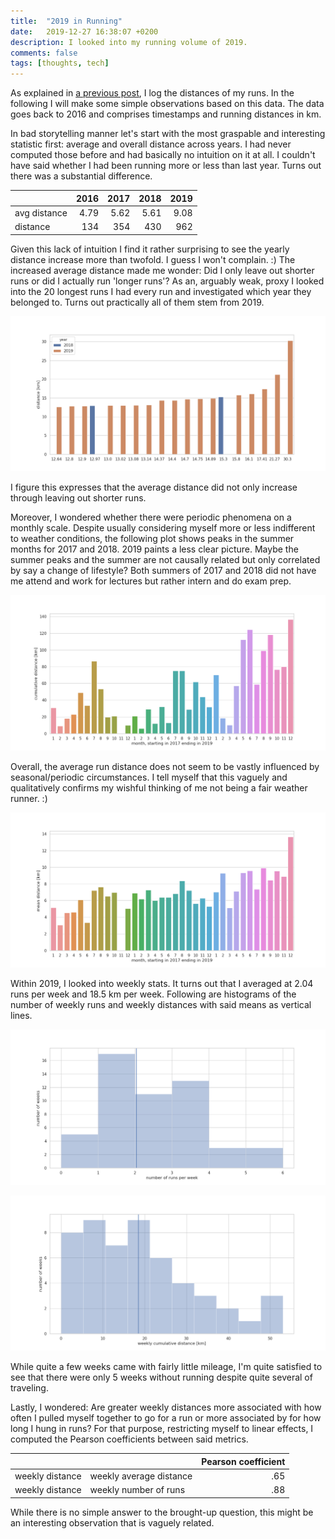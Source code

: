 ```yaml
---
title:  "2019 in Running"
date:   2019-12-27 16:38:07 +0200
description: I looked into my running volume of 2019.
comments: false
tags: [thoughts, tech]
---
```


As explained in [a previous post](http://kevinkle.in/jekyll/update/2018/10/28/running-log.html), I log the distances of my runs. In the following I will make some simple observations based on this data. The data goes back to 2016 and comprises timestamps and running distances in km.

In bad storytelling manner let's start with the most graspable and interesting statistic first: average and overall distance across years. I had never computed those before and had basically no intuition on it at all. I couldn't have said whether I had been running more or less than last year. Turns out there was a substantial difference.

|              | 2016 | 2017 | 2018 | 2019 |
|--------------|-----:|-----:|-----:|-----:|
| avg distance | 4.79 | 5.62 | 5.61 | 9.08 |
| distance     |  134 |  354 |  430 |  962 |

Given this lack of intuition I find it rather surprising to see the yearly distance increase more than twofold. I guess I won't complain. :) The increased average distance made me wonder: Did I only leave out shorter runs or did I actually run 'longer runs'? As an, arguably weak, proxy I looked into the 20 longest runs I had every run and investigated which year they belonged to. Turns out practically all of them stem from 2019.

![20 longest runs](/imgs/top_runs.png)

I figure this expresses that the average distance did not only increase through leaving out shorter runs.


Moreover, I wondered whether there were periodic phenomena on a monthly scale. Despite usually considering myself more or less indifferent to weather conditions, the following plot shows peaks in the summer months for 2017 and 2018. 2019 paints a less clear picture. Maybe the summer peaks and the summer are not causally related but only correlated by say a change of lifestyle? Both summers of 2017 and 2018 did not have me attend and work for lectures but rather intern and do exam prep.

![monthly sums](/imgs/monthly_sums.png)

Overall, the average run distance does not seem to be vastly influenced by seasonal/periodic circumstances. I tell myself that this vaguely and qualitatively confirms my wishful thinking of me not being a fair weather runner. :)

![monthly means](/imgs/monthly_means.png)

Within 2019, I looked into weekly stats. It turns out that I averaged at 2.04 runs per week and 18.5 km per week. Following are histograms of the number of weekly runs and weekly distances with said means as vertical lines.

![weekly number of runs](/imgs/weekly_n_runs.png)

![weekly distance histogram](/imgs/weekly_cumulative_histogram.png)

While quite a few weeks came with fairly little mileage, I'm quite satisfied to see that there were only 5 weeks without running despite quite several of traveling.

Lastly, I wondered: Are greater weekly distances more associated with how often I pulled myself together to go for a run or more associated by for how long I hung in runs? For that purpose, restricting myself to linear effects, I computed the Pearson coefficients between said metrics.

|                 |                         | Pearson coefficient |
|-----------------|-------------------------|--------------------:|
| weekly distance | weekly average distance |                 .65 |
| weekly distance | weekly number of runs   |                 .88 |

While there is no simple answer to the brought-up question, this might be an interesting observation that is vaguely related.
